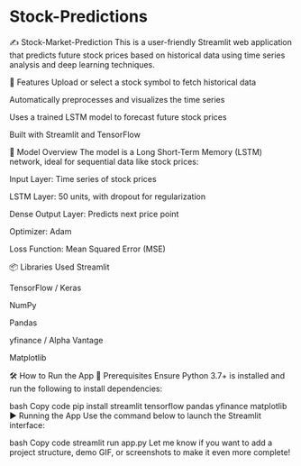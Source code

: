# Stock-Predictions
✍️ Stock-Market-Prediction
This is a user-friendly Streamlit web application that predicts future stock prices based on historical data using time series analysis and deep learning techniques.

🚀 Features
Upload or select a stock symbol to fetch historical data

Automatically preprocesses and visualizes the time series

Uses a trained LSTM model to forecast future stock prices

Built with Streamlit and TensorFlow

🧠 Model Overview
The model is a Long Short-Term Memory (LSTM) network, ideal for sequential data like stock prices:

Input Layer: Time series of stock prices

LSTM Layer: 50 units, with dropout for regularization

Dense Output Layer: Predicts next price point

Optimizer: Adam

Loss Function: Mean Squared Error (MSE)

📦 Libraries Used
Streamlit

TensorFlow / Keras

NumPy

Pandas

yfinance / Alpha Vantage

Matplotlib

🛠️ How to Run the App
🔧 Prerequisites
Ensure Python 3.7+ is installed and run the following to install dependencies:

bash
Copy code
pip install streamlit tensorflow pandas yfinance matplotlib
▶️ Running the App
Use the command below to launch the Streamlit interface:

bash
Copy code
streamlit run app.py
Let me know if you want to add a project structure, demo GIF, or screenshots to make it even more complete!







